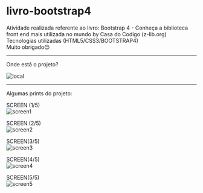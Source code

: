 # livro-bootstrap4

Atividade realizada referente ao livro: Bootstrap 4 - Conheça a biblioteca front end mais utilizada no mundo by Casa do Codigo (z-lib.org) <br>
Tecnologias utilizadas (HTML5/CSS3/BOOTSTRAP4)<br>
Muito obrigado😊 <br>
<hr>
Onde está o projeto?

![local](https://user-images.githubusercontent.com/92833379/157721025-67267d4f-6255-45a4-ba77-452b58eb4292.png)

<hr>

Algumas prints do projeto:


SCREEN (1/5)<br>
![screen1](https://user-images.githubusercontent.com/92833379/157720480-85e42c3e-21ec-4df1-9138-ce67995ed394.png)

SCREEN (2/5)<br>
![screen2](https://user-images.githubusercontent.com/92833379/157720534-09b8619b-08e9-4a5b-a6ff-6a08d4c938ae.png)

SCREEN(3/5)<br>
![screen3](https://user-images.githubusercontent.com/92833379/157720573-6f3f4254-ac31-4557-a5be-be8eb484ec48.png)

SCREEN(4/5)<br>
![screen4](https://user-images.githubusercontent.com/92833379/157720612-b9042ec3-c737-4dc7-b5b5-7f348c8c1a3c.png)


SCREEN(5/5)<br>
![screen5](https://user-images.githubusercontent.com/92833379/157720643-3480f002-f668-4e20-ad39-86a14a1bc971.png)

